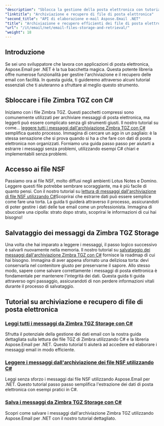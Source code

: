 ```yaml
---
"description": "Sblocca la gestione della posta elettronica con tutorial dettagliati su Aspose.Email per .NET, che trattano la gestione dei file Zimbra TGZ e NSF in C#."
"linktitle": "Archiviazione e recupero di file di posta elettronica"
"second_title": "API di elaborazione e-mail Aspose.Email .NET"
"title": "Archiviazione e recupero efficienti dei file di posta elettronica con Aspose.Email"
"url": "/it/email/net/email-files-storage-and-retrieval/"
"weight": 18
---
```


## Introduzione

Se sei uno sviluppatore che lavora con applicazioni di posta elettronica, Aspose.Email per .NET è la tua bacchetta magica. Questa potente libreria offre numerose funzionalità per gestire l'archiviazione e il recupero delle email con facilità. In questa guida, ti guideremo attraverso alcuni tutorial essenziali che ti aiuteranno a sfruttare al meglio questo strumento.

## Sbloccare i file Zimbra TGZ con C#
Iniziamo con i file Zimbra TGZ. Questi pacchetti compressi sono comunemente utilizzati per archiviare messaggi di posta elettronica, ma leggerli può essere complicato senza gli strumenti giusti. Il nostro tutorial su come... [leggere tutti i messaggi dall'archiviazione Zimbra TGZ con C#](./read-all-messages-from-zimbra-tgz-storage/) semplifica questo processo. Immagina di cercare un ago in un pagliaio: è la stessa sensazione che si prova quando si ha a che fare con dati di posta elettronica non organizzati. Forniamo una guida passo passo per aiutarti a estrarre i messaggi senza problemi, utilizzando esempi C# chiari e implementabili senza problemi. 

## Accesso ai file NSF
Passiamo ora ai file NSF, molto diffusi negli ambienti Lotus Notes e Domino. Leggere questi file potrebbe sembrare scoraggiante, ma è più facile di quanto pensi. Con il nostro tutorial su [lettura di messaggi dall'archiviazione di file NSF utilizzando C#](./read-messages-from-nsf-files-storage/)Scoprirai che estrarre dati può essere semplice come fare una torta. La guida ti guiderà attraverso il processo, assicurandoti di poter gestire i dati delle tue email come un professionista. Immagina di sbucciare una cipolla: strato dopo strato, scoprirai le informazioni di cui hai bisogno!

## Salvataggio dei messaggi da Zimbra TGZ Storage
Una volta che hai imparato a leggere i messaggi, il passo logico successivo è salvarli nuovamente nella memoria. Il nostro tutorial su [salvataggio dei messaggi dall'archiviazione Zimbra TGZ con C#](./save-messages-from-zimbra-tgz-storage/) fornisce la roadmap di cui hai bisogno. Immagina di aver appena sfornato una deliziosa torta: devi conservarla nel contenitore giusto per preservarne il sapore. Allo stesso modo, sapere come salvare correttamente i messaggi di posta elettronica è fondamentale per mantenere l'integrità dei dati. Questa guida ti guida attraverso ogni passaggio, assicurandoti di non perdere informazioni vitali durante il processo di salvataggio.

## Tutorial su archiviazione e recupero di file di posta elettronica
### [Leggi tutti i messaggi da Zimbra TGZ Storage con C#](./read-all-messages-from-zimbra-tgz-storage/)
Sfrutta il potenziale della gestione dei dati email con la nostra guida dettagliata sulla lettura dei file TGZ di Zimbra utilizzando C# e la libreria Aspose.Email per .NET. Questo tutorial ti aiuterà ad accedere ed elaborare i messaggi email in modo efficiente.
### [Leggere i messaggi dall'archiviazione dei file NSF utilizzando C#](./read-messages-from-nsf-files-storage/)
Leggi senza sforzo i messaggi dai file NSF utilizzando Aspose.Email per .NET. Questo tutorial passo passo semplifica l'estrazione dei dati di posta elettronica con esempi pratici in C#.
### [Salva i messaggi da Zimbra TGZ Storage con C#](./save-messages-from-zimbra-tgz-storage/)
Scopri come salvare i messaggi dall'archiviazione Zimbra TGZ utilizzando Aspose.Email per .NET con il nostro tutorial dettagliato.